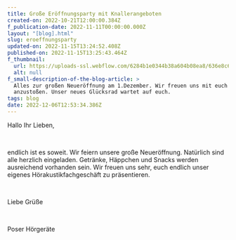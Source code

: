 ```yaml
---
title: Große Eröffnungsparty mit Knallerangeboten
created-on: 2022-10-21T12:00:00.384Z
f_publication-date: 2022-11-11T00:00:00.000Z
layout: "[blog].html"
slug: eroeffnungsparty
updated-on: 2022-11-15T13:24:52.408Z
published-on: 2022-11-15T13:25:43.464Z
f_thumbnail:
  url: https://uploads-ssl.webflow.com/6284b1e0344b38a604b08ea8/636e8c6ca273de8cc3e4c3eb_Gro%C3%9Fe%20(111%20%C3%97%20154%20mm).png
  alt: null
f_small-description-of-the-blog-article: >
  Alles zur großen Neueröffnung am 1.Dezember. Wir freuen uns mit euch
  anzustoßen. Unser neues Glücksrad wartet auf euch.
tags: blog
date: 2022-12-06T12:53:34.386Z
---
```

Hallo Ihr Lieben,

‍

endlich ist es soweit. Wir feiern unsere große Neueröffnung. Natürlich sind alle herzlich eingeladen. Getränke, Häppchen und Snacks werden ausreichend vorhanden sein. Wir freuen uns sehr, euch endlich unser eigenes Hörakustikfachgeschäft zu präsentieren.   

‍

Liebe Grüße

‍

Poser Hörgeräte